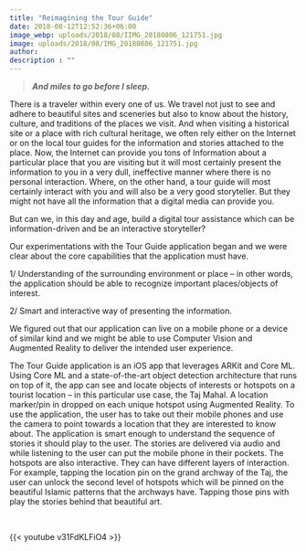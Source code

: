 ```yaml
---
title: "Reimagining the Tour Guide"
date: 2018-08-12T12:52:36+06:00
image_webp: uploads/2018/08/IIMG_20180806_121751.jpg
image: uploads/2018/08/IMG_20180806_121751.jpg
author: 
description : ""
---
```



> ***And miles to go before I sleep.***

There is a traveler within every one of us. We travel not just to see and adhere to beautiful sites and sceneries but also to know about the history, culture, and traditions of the places we visit. And when visiting a historical site or a place with rich cultural heritage, we often rely either on the Internet or on the local tour guides for the information and stories attached to the place. Now, the Internet can provide you tons of Information about a particular place that you are visiting but it will most certainly present the information to you in a very dull, ineffective manner where there is no personal interaction. Where, on the other hand, a tour guide will most certainly interact with you and will also be a very good storyteller. But they might not have all the information that a digital media can provide you.

But can we, in this day and age, build a digital tour assistance which can be information-driven and be an interactive storyteller?

Our experimentations with the Tour Guide application began and we were clear about the core capabilities that the application must have.

1/ Understanding of the surrounding environment or place – in other words, the application should be able to recognize important places/objects of interest.

2/ Smart and interactive way of presenting the information.

We figured out that our application can live on a mobile phone or a device of similar kind and we might be able to use Computer Vision and Augmented Reality to deliver the intended user experience.

The Tour Guide application is an iOS app that leverages ARKit and Core ML. Using Core ML and a state-of-the-art object detection architecture that runs on top of it, the app can see and locate objects of interests or hotspots on a tourist location – in this particular use case, the Taj Mahal. A location marker/pin in dropped on each unique hotspot using Augmented Reality. To use the application, the user has to take out their mobile phones and use the camera to point towards a location that they are interested to know about. The application is smart enough to understand the sequence of stories it should play to the user. The stories are delivered via audio and while listening to the user can put the mobile phone in their pockets. The hotspots are also interactive. They can have different layers of interaction. For example, tapping the location pin on the grand archway of the Taj, the user can unlock the second level of hotspots which will be pinned on the beautiful Islamic patterns that the archways have. Tapping those pins with play the stories behind that beautiful art.


&nbsp;
&nbsp;

{{< youtube v31FdKLFiO4 >}}

&nbsp;
&nbsp;
